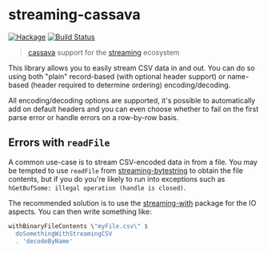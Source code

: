 streaming-cassava
=================

[![Hackage](https://img.shields.io/hackage/v/streaming-cassava.svg)](https://hackage.haskell.org/package/streaming-cassava) [![Build Status](https://travis-ci.org/haskell-streaming/streaming-cassava.svg)](https://travis-ci.org/haskell-streaming/streaming-cassava)

> [cassava] support for the [streaming] ecosystem

[cassava]: http://hackage.haskell.org/package/cassava
[streaming]: http://hackage.haskell.org/package/streaming

This library allows you to easily stream CSV data in and out.  You can
do so using both "plain" record-based (with optional header support)
or name-based (header required to determine ordering)
encoding/decoding.

All encoding/decoding options are supported, it's possible to
automatically add on default headers and you can even choose whether
to fail on the first parse error or handle errors on a row-by-row
basis.

Errors with `readFile`
----------------------

A common use-case is to stream CSV-encoded data in from a file.  You
may be tempted to use `readFile` from [streaming-bytestring] to obtain
the file contents, but if you do you're likely to run into exceptions
such as `hGetBufSome: illegal operation (handle is closed)`.

The recommended solution is to use the [streaming-with] package for
the IO aspects.  You can then write something like:

```haskell
withBinaryFileContents \"myFile.csv\" $
  doSomethingWithStreamingCSV
  . 'decodeByName'
```

[streaming-bytestring]: https://hackage.haskell.org/package/streaming-bytestring
[streaming-with]: https://hackage.haskell.org/package/streaming-with
